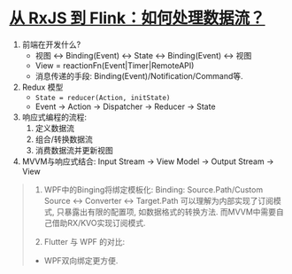 # [从 RxJS 到 Flink：如何处理数据流？](../从RxJS到Flink：如何处理数据流？)
1. 前端在开发什么?
    - 视图 <-> Binding(Event) <-> State <-> Binding(Event) <-> 视图
    - View = reactionFn(Event|Timer|RemoteAPI)
    - 消息传递的手段: Binding(Event)/Notification/Command等.
2. Redux 模型
    - `State = reducer(Action, initState)`
    - Event -> Action -> Dispatcher -> Reducer -> State
3. 响应式编程的流程:
    1. 定义数据流
    2. 组合/转换数据流
    3. 消费数据流并更新视图
4. MVVM与响应式结合: Input Stream -> View Model -> Output Stream -> View

> 1. WPF中的Binging将绑定模板化:
> Binding: Source.Path/Custom Source <-> Converter <-> Target.Path 
> 可以理解为内部实现了订阅模式, 只暴露出有限的配置项, 如数据格式的转换方法.
> 而MVVM中需要自己借助RX/KVO实现订阅模式.
> 
> 2. Flutter 与 WPF 的对比:
> - WPF双向绑定更方便.